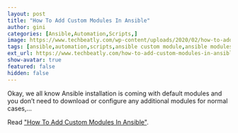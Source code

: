 ```yaml
---
layout: post
title: "How To Add Custom Modules In Ansible"
author: gini
categories: [Ansible,Automation,Scripts,]
image: https://www.techbeatly.com/wp-content/uploads/2020/02/how-to-add-custom-modules-in-ansible-1024x475.jpg
tags: [ansible,automation,scripts,ansible custom module,ansible modules,how to add custom modules in ansible,how to install ansible module,install ansible module,]
ext_url: https://www.techbeatly.com/how-to-add-custom-modules-in-ansible/
show-avatar: true
featured: false
hidden: false
---
```


Okay, we all know Ansible installation is coming with default modules and you don’t need to download or configure any additional modules for normal cases,...

Read ["How To Add Custom Modules In Ansible"](https://www.techbeatly.com/how-to-add-custom-modules-in-ansible/).